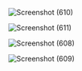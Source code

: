 ![Screenshot (610)](https://github.com/UltimoPhantom/ApexVault/assets/71602200/0f4ba94b-ca89-496b-a278-e1e719b15d01)


![Screenshot (611)](https://github.com/UltimoPhantom/ApexVault/assets/71602200/54dc4c4b-58ef-44f9-a167-903e9c67f396)


![Screenshot (608)](https://github.com/UltimoPhantom/ApexVault/assets/71602200/763a408b-3005-42b4-92e9-a84123c1b588)



![Screenshot (609)](https://github.com/UltimoPhantom/ApexVault/assets/71602200/0e96365b-3c84-4a61-ad63-eb6d7738aef4)
